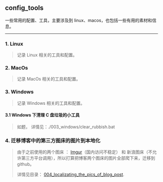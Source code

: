 ## config_tools
一些常用的配置、工具，主要涉及到 linux、macos，也包括一些有用的素材和信息。

---

### 1. Linux
> 记录 Linux 相关的工具和配置。


### 2. MacOs
> 记录 MacOs 相关的工具和配置。

### 3. Windows
> 记录 Windows 相关的工具和配置。

#### 3.1 Windows 下清理 C 盘垃圾的小工具
> 如题， 详情见：./003_windows/clear_rubbish.bat

### 4. 迁移博客中的第三方图床的图片到本地化
> 由于之前使用的两个图床 ： [Imgur](https://i.imgur.com)（国内访问不稳定） 和 新浪图床（不允许第三方平台调用），所以打算把博客两个图床的图片全部爬下来，迁移到 github。
>
> 详情见目录： [004_localizating_the_pics_of_blog_post](#004_localizating_the_pics_of_blog_post).
